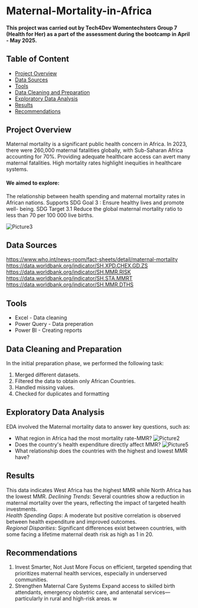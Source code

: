 # Maternal-Mortality-in-Africa
#### This project was carried out by Tech4Dev Womentechsters Group 7 (Health for Her) as a part of the assessment during the bootcamp in April - May 2025.

## Table of Content
- [Project Overview](#project-overview)
- [Data Sources](#data-sources)
- [Tools](#tools)
- [Data Cleaning and Preparation](#data-cleaning-and-preparation)
- [Exploratory Data Analysis](#exploratory-data-analysis)
- [Results](#results)
- [Recommendations](#recommendations)

## Project Overview
Maternal mortality is a significant public health concern in Africa. In 2023, there were 260,000 maternal fatalities globally, with Sub-Saharan Africa accounting for 70%. Providing adequate healthcare access can avert many maternal fatalities. High mortality rates highlight inequities in healthcare systems.

#### We aimed to explore:​
The relationship between health spending and maternal mortality rates in African nations. 
​Supports SDG Goal 3 : Ensure healthy lives and promote well- being.
​SDG Target 3.1 Reduce the global maternal mortality ratio to less than 70 per 100 000 live births.

![Picture3](https://github.com/user-attachments/assets/c6b7c85e-c6ac-41c5-ae31-d53c5a15d13e)

## Data Sources
https://www.who.int/news-room/fact-sheets/detail/maternal-mortality  
https://data.worldbank.org/indicator/SH.XPD.CHEX.GD.ZS  
https://data.worldbank.org/indicator/SH.MMR.RISK  
https://data.worldbank.org/indicator/SH.STA.MMRT  
https://data.worldbank.org/indicator/SH.MMR.DTHS  

## Tools
- Excel - Data cleaning
- Power Query - Data preperation
- Power BI - Creating reports

## Data Cleaning and Preparation
In the initial preparation phase, we performed the following task:
1. Merged different datasets.  
2. Filtered the data to obtain only African Countries.
3. Handled missing values. 
4. Checked for duplicates and formatting

## Exploratory Data Analysis
EDA involved the Maternal mortality data to answer key questions, such as:
- What region in Africa had the most mortality rate-MMR?
![Picture2](https://github.com/user-attachments/assets/101c8e65-ecf7-4687-98df-b5420e08c614)
- Does the country's health expenditure directly affect MMR?
![Picture5](https://github.com/user-attachments/assets/33fc8c38-f5ab-46f4-897d-f99b30cd96cd)
- What relationship does the countries with the highest and lowest MMR have?

## Results
This data indicates West Africa has the highest MMR while North Africa has the lowest MMR.
*Declining Trends*: Several countries show a reduction in maternal mortality over the years, reflecting the impact of targeted health investments.  
*Health Spending Gaps*: A moderate but positive correlation is observed between health expenditure and improved outcomes.  
*Regional Disparities*: Significant differences exist between countries, with some facing a lifetime maternal death risk as high as 1 in 20.

## Recommendations
1. Invest Smarter, Not Just More​
Focus on efficient, targeted spending that prioritizes maternal health services, especially in underserved communities. 
2. Strengthen Maternal Care Systems​
Expand access to skilled birth attendants, emergency obstetric care, and antenatal services—particularly in rural and high-risk areas. w
